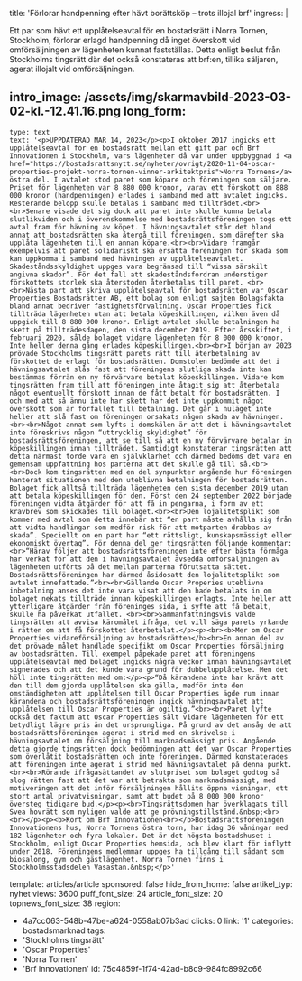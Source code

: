 title: 'Förlorar handpenning efter hävt borättsköp – trots illojal brf'
ingress: |
  <p>Ett par som hävt ett upplåtelseavtal för en bostadsrätt i Norra Tornen, Stockholm, förlorar erlagd handpenning då inget överskott vid omförsäljningen av lägenheten kunnat fastställas. Detta enligt beslut från Stockholms tingsrätt där det också konstateras att brf:en, tillika säljaren, agerat illojalt vid omförsäljningen.
  </p>
  
intro_image: /assets/img/skarmavbild-2023-03-02-kl.-12.41.16.png
long_form:
  -
    type: text
    text: '<p>UPPDATERAD MAR 14, 2023</p><p>I oktober 2017 ingicks ett upplåtelseavtal för en bostadsrätt mellan ett gift par och Brf Innovationen i Stockholm, vars lägenheter då var under uppbyggnad i <a href="https://bostadsrattsnytt.se/nyheter/ovrigt/2020-11-04-oscar-properties-projekt-norra-tornen-vinner-arkitektpris">Norra Tornens</a> östra del. I avtalet stod paret som köpare och föreningen som säljare. Priset för lägenheten var 8 880 000 kronor, varav ett förskott om 888 000 kronor (handpenningen) erlades i samband med att avtalet ingicks. Resterande belopp skulle betalas i samband med tillträdet.<br><br>Senare visade det sig dock att paret inte skulle kunna betala slutlikviden och i överenskommelse med bostadsrättsföreningen togs ett avtal fram för hävning av köpet. I hävningsavtalet står det bland annat att bostadsrätten ska återgå till föreningen, som därefter ska upplåta lägenheten till en annan köpare.<br><br>Vidare framgår exempelvis att paret solidariskt ska ersätta föreningen för skada som kan uppkomma i samband med hävningen av upplåtelseavtalet. Skadeståndsskyldighet uppges vara begränsad till “vissa särskilt angivna skador”. För det fall att skadeståndsfordran understiger förskottets storlek ska återstoden återbetalas till paret. <br><br>Nästa part att skriva upplåtelseavtal för bostadsrätten var Oscar Properties Bostadsrätter AB, ett bolag som enligt sajten Bolagsfakta bland annat bedriver fastighetsförvaltning. Oscar Properties fick tillträda lägenheten utan att betala köpeskillingen, vilken även då uppgick till 8 880 000 kronor. Enligt avtalet skulle betalningen ha skett på tillträdesdagen, den sista december 2019. Efter årsskiftet, i februari 2020, sålde bolaget vidare lägenheten för 8 000 000 kronor. Inte heller denna gång erlades köpeskillingen.<br><br>I början av 2023 prövade Stockholms tingsrätt parets rätt till återbetalning av förskottet de erlagt för bostadsrätten. Domstolen bedömde att det i hävningsavtalet slås fast att föreningens slutliga skada inte kan bestämmas förrän en ny förvärvare betalat köpeskillingen. Vidare kom tingsrätten fram till att föreningen inte åtagit sig att återbetala något eventuellt förskott innan de fått betalt för bostadsrätten. I och med att så ännu inte har skett har det inte uppkommit något överskott som är förfallet till betalning. Det går i nuläget inte heller att slå fast om föreningen orsakats någon skada av hävningen.<br><br>Något annat som lyfts i domskälen är att det i hävningsavtalet inte föreskrivs någon “uttrycklig skyldighet” för bostadsrättsföreningen, att se till så att en ny förvärvare betalar in köpeskillingen innan tillträdet. Samtidigt konstaterar tingsrätten att detta närmast torde vara en självklarhet och därmed bedöms det vara en gemensam uppfattning hos parterna att det skulle gå till så.<br><br>Dock kom tingsrätten med en del synpunkter angående hur föreningen hanterat situationen med den uteblivna betalningen för bostadsrätten. Bolaget fick alltså tillträda lägenheten den sista december 2019 utan att betala köpeskillingen för den. Först den 24 september 2022 började föreningen vidta åtgärder för att få in pengarna, i form av ett kravbrev som skickades till bolaget.<br><br>Den lojalitetsplikt som kommer med avtal som detta innebär att “en part måste avhålla sig från att vidta handlingar som medför risk för att motparten drabbas av skada”. Speciellt om en part har “ett rättsligt, kunskapsmässigt eller ekonomiskt övertag”. För denna del ger tingsrätten följande kommentar:<br>“Härav följer att bostadsrättsföreningen inte efter bästa förmåga har verkat för att den i hävningsavtalet avsedda omförsäljningen av lägenheten utförts på det mellan parterna förutsatta sättet. Bostadsrättsföreningen har därmed åsidosatt den lojalitetsplikt som avtalet innefattade.”<br><br>Gällande Oscar Properies uteblivna inbetalning anses det inte vara visat att den hade betalats in om bolaget nekats tillträde innan köpeskillingen erlagts. Inte heller att ytterligare åtgärder från föreninges sida, i syfte att få betalt, skulle ha påverkat utfallet. <br><br>Sammanfattningsvis valde tingsrätten att avvisa käromålet ifråga, det vill säga parets yrkande i rätten om att få förskottet återbetalat.</p><p><br><b>Mer om Oscar Properties vidareförsäljning av bostadsrätten</b><br>En annan del av det prövade målet handlade specifikt om Oscar Properties försäljning av bostadsrätten. Till exempel påpekade paret att föreningens upplåtelseavtal med bolaget ingicks några veckor innan hävningsavtalet signerades och att det kunde vara grund för dubbelupplåtelse. Men det höll inte tingsrätten med om:</p><p>“Då kärandena inte har krävt att den till dem gjorda upplåtelsen ska gälla, medför inte den omständigheten att upplåtelsen till Oscar Properties ägde rum innan kärandena och bostadsrättsföreningen ingick hävningsavtalet att upplåtelsen till Oscar Properties är ogiltig.”<br><br>Paret lyfte också det faktum att Oscar Properties sålt vidare lägenheten för ett betydligt lägre pris än det ursprungliga. På grund av det ansåg de att bostadsrättsföreningen agerat i strid med en skrivelse i hävningsavtalet om försäljning till marknadsmässigt pris. Angående detta gjorde tingsrätten dock bedömningen att det var Oscar Properties som överlåtit bostadsrätten och inte föreningen. Därmed konstaterades att föreningen inte agerat i strid med hävningsavtalet på denna punkt. <br><br>Rörande ifrågasättandet av slutpriset som bolaget godtog så slog rätten fast att det var att betrakta som marknadsmässigt, med motiveringen att det inför försäljningen hållits öppna visningar, ett stort antal privatvisningar, samt att budet på 8 000 000 kronor översteg tidigare bud.</p><p><br>Tingsrättsdomen har överklagats till Svea hovrätt som nyligen valde att ge prövningstillstånd.&nbsp;<br><br></p><p><b>Kort om Brf Innovationen<br></b>Bostadsrättsföreningen Innovationens hus, Norra Tornens östra torn, har idag 36 våningar med 182 lägenheter och fyra lokaler. Det är det högsta bostadshuset i Stockholm, enligt Oscar Properties hemsida, och blev klart för inflytt under 2018. Föreningens medlemmar uppges ha tillgång till sådant som biosalong, gym och gästlägenhet. Norra Tornen finns i Stockholmsstadsdelen Vasastan.&nbsp;</p>'
template: articles/article
sponsored: false
hide_from_home: false
artikel_typ: nyhet
views: 3600
puff_font_size: 24
article_font_size: 20
topnews_font_size: 38
region:
  - 4a7cc063-548b-47be-a624-0558ab07b3ad
clicks: 0
link: '1'
categories: bostadsmarknad
tags:
  - 'Stockholms tingsrätt'
  - 'Oscar Properties'
  - 'Norra Tornen'
  - 'Brf Innovationen'
id: 75c4859f-1f74-42ad-b8c9-984fc8992c66
